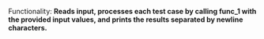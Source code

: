 Functionality: **Reads input, processes each test case by calling func_1 with the provided input values, and prints the results separated by newline characters.**